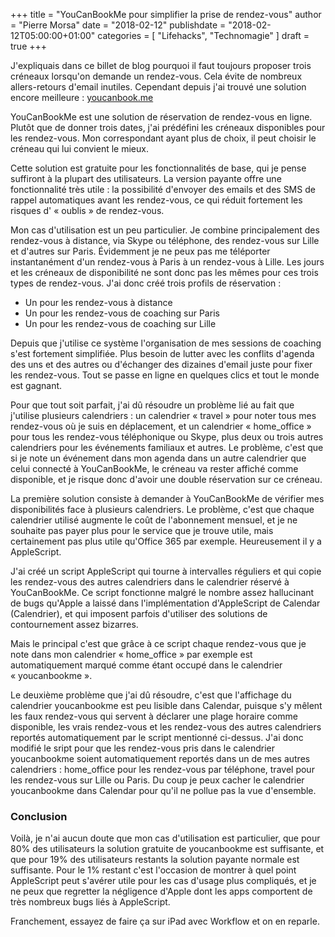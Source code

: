 +++
title       = "YouCanBookMe pour simplifier la prise de rendez-vous"
author      = "Pierre Morsa"
date        = "2018-02-12"
publishdate = "2018-02-12T05:00:00+01:00" 
categories  = [ "Lifehacks", "Technomagie" ]
draft       = true
+++

J'expliquais dans ce billet de blog pourquoi il faut toujours proposer trois créneaux lorsqu'on demande un rendez-vous. Cela évite de nombreux allers-retours d'email inutiles. Cependant depuis j'ai trouvé une solution encore meilleure : [youcanbook.me](https://youcanbook.me)

YouCanBookMe est une solution de réservation de rendez-vous en ligne. Plutôt que de donner trois dates, j'ai prédéfini les créneaux disponibles pour les rendez-vous. Mon correspondant ayant plus de choix, il peut choisir le créneau qui lui convient le mieux.

Cette solution est gratuite pour les fonctionnalités de base, qui je pense suffiront à la plupart des utilisateurs. La version payante offre une fonctionnalité très utile : la possibilité d'envoyer des emails et des SMS de rappel automatiques avant les rendez-vous, ce qui réduit fortement les risques d' « oublis » de rendez-vous.

Mon cas d'utilisation est un peu particulier. Je combine principalement des rendez-vous à distance, via Skype ou téléphone, des rendez-vous sur Lille et d'autres sur Paris. Évidemment je ne peux pas me téléporter instantanément d'un rendez-vous à Paris à un rendez-vous à Lille. Les jours et les créneaux de disponibilité ne sont donc pas les mêmes pour ces trois types de rendez-vous. J'ai donc créé trois profils de réservation :

* Un pour les rendez-vous à distance
* Un pour les rendez-vous de coaching sur Paris
* Un pour les rendez-vous de coaching sur Lille

Depuis que j'utilise ce système l'organisation de mes sessions de coaching s'est fortement simplifiée. Plus besoin de lutter avec les conflits d'agenda des uns et des autres ou d'échanger des dizaines d'email juste pour fixer les rendez-vous. Tout se passe en ligne en quelques clics et tout le monde est gagnant.

Pour que tout soit parfait, j'ai dû résoudre un problème lié au fait que j'utilise plusieurs calendriers : un calendrier « travel » pour noter tous mes rendez-vous où je suis en déplacement, et un calendrier « home_office » pour tous les rendez-vous téléphonique ou Skype, plus deux ou trois autres calendriers pour les événements familiaux et autres. Le problème, c'est que si je note un événement dans mon agenda dans un autre calendrier que celui connecté à YouCanBookMe, le créneau va rester affiché comme disponible, et je risque donc d'avoir une double réservation sur ce créneau.

La première solution consiste à demander à YouCanBookMe de vérifier mes disponibilités face à plusieurs calendriers. Le problème, c'est que chaque calendrier utilisé augmente le coût de l'abonnement mensuel, et je ne souhaite pas payer plus pour le service que je trouve utile, mais certainement pas plus utile qu'Office 365 par exemple. Heureusement il y a AppleScript.

J'ai créé un script AppleScript qui tourne à intervalles réguliers et qui copie les rendez-vous des autres calendriers dans le calendrier réservé à YouCanBookMe. Ce script fonctionne malgré le nombre assez hallucinant de bugs qu'Apple a laissé dans l'implémentation d'AppleScript de Calendar (Calendrier), et qui imposent parfois d'utiliser des solutions de contournement assez bizarres.

Mais le principal c'est que grâce à ce script chaque rendez-vous que je note dans mon calendrier « home_office » par exemple est automatiquement marqué comme étant occupé dans le calendrier « youcanbookme ».

Le deuxième problème que j'ai dû résoudre, c'est que l'affichage du calendrier youcanbookme est peu lisible dans Calendar, puisque s'y mêlent les faux rendez-vous qui servent à déclarer une plage horaire comme disponible, les vrais rendez-vous et les rendez-vous des autres calendriers reportés automatiquement par le script mentionné ci-dessus. J'ai donc modifié le sript pour que les rendez-vous pris dans le calendrier youcanbookme soient automatiquement reportés dans un de mes autres calendriers : home_office pour les rendez-vous par téléphone, travel pour les rendez-vous sur Lille ou Paris. Du coup je peux cacher le calendrier youcanbookme dans Calendar pour qu'il ne pollue pas la vue d'ensemble.

### Conclusion
Voilà, je n'ai aucun doute que mon cas d'utilisation est particulier, que pour 80% des utilisateurs la solution gratuite de youcanbookme est suffisante, et que pour 19% des utilisateurs restants la solution payante normale est suffisante. Pour le 1% restant c'est l'occasion de montrer à quel point AppleScript peut s'avérer utile pour les cas d'usage plus compliqués, et je ne peux que regretter la négligence d'Apple dont les apps comportent de très nombreux bugs liés à AppleScript.

Franchement, essayez de faire ça sur iPad avec Workflow et on en reparle.
